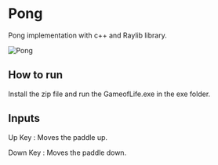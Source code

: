 # Pong

Pong implementation with c++ and Raylib library.

![Pong](https://github.com/user-attachments/assets/525354f4-b819-42e1-bf22-b29adc4f3bb6)

## How to run

Install the zip file and run the GameofLife.exe in the exe folder.

## Inputs

Up Key : Moves the paddle up.

Down Key : Moves the paddle down.
